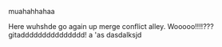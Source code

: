 
muahahhahaa

Here wuhshde go again up merge conflict alley. Wooooo!!!!???
gitaddddddddddddddd!
a
'as
dasdalksjd
